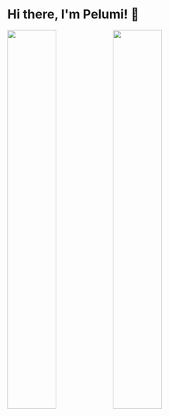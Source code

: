 # Hi there, I'm Pelumi! 👋

<img align="left" width="47%" src="https://github-readme-stats.vercel.app/api?username=paojed97&show_icons=true&theme=dark&bg_color=00352f&border_color=00594f&title_color=cedc00&text_color=ffffff&icon_color=cedc00" />

<img align="left" width="47%" src="https://github-readme-stats.vercel.app/api/top-langs/?username=paojed97&layout=compact" />
